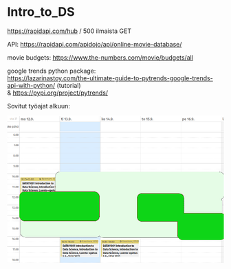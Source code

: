 # Intro_to_DS

https://rapidapi.com/hub / 500 ilmaista GET

API: https://rapidapi.com/apidojo/api/online-movie-database/

movie budgets: https://www.the-numbers.com/movie/budgets/all

google trends python package:  
https://lazarinastoy.com/the-ultimate-guide-to-pytrends-google-trends-api-with-python/ (tutorial)  
& https://pypi.org/project/pytrends/

Sovitut työajat alkuun:

![](./misc/projekti_tyoajat.png)

